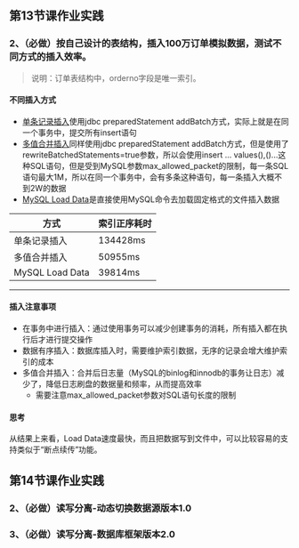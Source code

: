 ## 第13节课作业实践
### 2、（必做）按自己设计的表结构，插入100万订单模拟数据，测试不同方式的插入效率。
> 说明：订单表结构中，orderno字段是唯一索引。
#### 不同插入方式
- [单条记录插入](https://github.com/wxyyrain/JAVA-01/blob/main/Week_07/insert_example/InsertRunner1.java)使用jdbc preparedStatement addBatch方式，实际上就是在同一个事务中，提交所有insert语句
- [多值合并插入](https://github.com/wxyyrain/JAVA-01/blob/main/Week_07/insert_example/InsertRunner2.java)同样使用jdbc preparedStatement addBatch方式，但是使用了rewriteBatchedStatements=true参数，所以会使用insert ... values(),()...这种SQL语句，但是受到MySQL参数max_allowed_packet的限制，每一条SQL语句最大1M，所以在同一个事务中，会有多条这种语句，每一条插入大概不到2W的数据
- [MySQL Load Data](https://github.com/wxyyrain/JAVA-01/blob/main/Week_07/insert_example/InsertRunner2.java)是直接使用MySQL命令去加载固定格式的文件插入数据
  
| 方式 | 索引正序耗时 |
| ------ | ------ |
| 单条记录插入 | 134428ms |
| 多值合并插入 | 50955ms |
| MySQL Load Data | 39814ms |
---
#### 插入注意事项
- 在事务中进行插入：通过使用事务可以减少创建事务的消耗，所有插入都在执行后才进行提交操作
- 数据有序插入：数据库插入时，需要维护索引数据，无序的记录会增大维护索引的成本
- 多值合并插入：合并后日志量（MySQL的binlog和innodb的事务让日志）减少了，降低日志刷盘的数据量和频率，从而提高效率
  - 需要注意max_allowed_packet参数对SQL语句长度的限制
#### 思考
从结果上来看，Load Data速度最快，而且把数据写到文件中，可以比较容易的支持类似于“断点续传”功能。

## 第14节课作业实践

### 2、（必做）读写分离-动态切换数据源版本1.0
### 3、（必做）读写分离-数据库框架版本2.0
